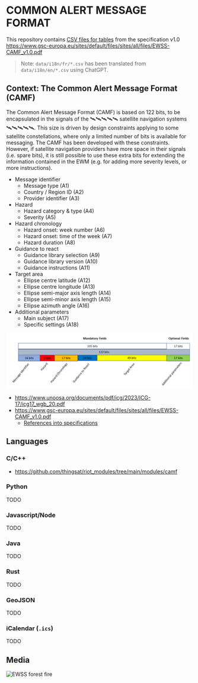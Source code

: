 # COMMON ALERT MESSAGE FORMAT

This repository contains [CSV files for tables](data) from the specification v1.0 https://www.gsc-europa.eu/sites/default/files/sites/all/files/EWSS-CAMF_v1.0.pdf

> Note: `data/i18n/fr/*.csv` has been translated from `data/i18n/en/*.csv` using ChatGPT.

## Context: The Common Alert Message Format (CAMF)

The Common Alert Message Format (CAMF) is based on 122 bits, to be encapsulated in the signals of the 🛰️🛰️🛰️🛰️🛰️ satellite navigation systems 🛰️🛰️🛰️🛰️🛰️. This size is driven by design constraints applying to some satellite constellations, where only a limited number of bits is available for messaging. The CAMF has been developed with these constraints. However, if satellite navigation providers have more space in their signals (i.e. spare bits), it is still possible to use these extra bits for extending the information contained in the EWM (e.g. for adding more severity levels, or more instructions).

* Message identifier
  * Message type (A1)
  * Country / Region ID (A2)
  * Provider identifier (A3)
* Hazard
  * Hazard category & type (A4)
  * Severity (A5)
* Hazard chronology
  * Hazard onset: week number (A6)
  * Hazard onset: time of the week (A7)
  * Hazard duration (A8)
* Guidance to react
  * Guidance library selection (A9)
  * Guidance library version (A10)
  * Guidance instructions (A11)
* Target area
  * Ellipse centre latitude (A12)
  * Ellipse centre longitude (A13)
  * Ellipse semi-major axis length (A14)
  * Ellipse semi-minor axis length (A15)
  * Ellipse azimuth angle (A16)
* Additional parameters
  * Main subject (A17)
  * Specific settings (A18)

![](camf_struct.png)

* https://www.unoosa.org/documents/pdf/icg/2023/ICG-17/icg17_wgb_20.pdf
* https://www.gsc-europa.eu/sites/default/files/sites/all/files/EWSS-CAMF_v1.0.pdf
  * [References into specifications](references.md)

## Languages

### C/C++

* https://github.com/thingsat/riot_modules/tree/main/modules/camf

### Python

TODO

### Javascript/Node

TODO

### Java

TODO

### Rust

TODO

### GeoJSON

TODO

### iCalendar (`.ics`)

TODO

## Media

![EWSS forest fire](https://air.imag.fr/images/a/a8/EWSS-01.jpg)
